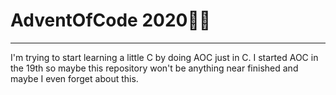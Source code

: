 # AdventOfCode 2020🎅🏻
---
I'm trying to start learning a little C by doing AOC just in C. I started AOC in the 19th so maybe this repository won't be anything near finished and maybe I even forget about this.
